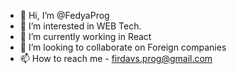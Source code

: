 - 👋 Hi, I’m @FedyaProg
- 👀 I’m interested in WEB Tech.
- 🌱 I’m currently working in React
- 💞️ I’m looking to collaborate on Foreign companies
- 📫 How to reach me - firdavs.prog@gmail.com

<!---
FedyaProg/FedyaProg is a ✨ special ✨ repository because its `README.md` (this file) appears on your GitHub profile.
You can click the Preview link to take a look at your changes.
--->
